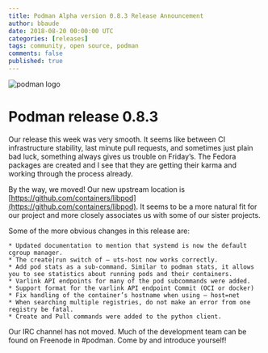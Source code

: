 ```yaml
---
title: Podman Alpha version 0.8.3 Release Announcement
author: bbaude 
date: 2018-08-20 00:00:00 UTC
categories: [releases]
tags: community, open source, podman
comments: false
published: true
---
```

<img src="../images/podman.png" alt="podman logo">

# Podman release 0.8.3
Our release this week was very smooth. It seems like between CI infrastructure stability, last minute pull requests, and sometimes just plain bad luck, something always gives us trouble on Friday’s. The Fedora packages are created and I see that they are getting their karma and working through the process already.

By the way, we moved! Our new upstream location is [https://github.com/containers/libpod](https://github.com/containers/libpod). It seems to be a more natural fit for our project and more closely associates us with some of our sister projects.

<!--readmore-->
Some of the more obvious changes in this release are:

    * Updated documentation to mention that systemd is now the default cgroup manager.
    * The create|run switch of — uts-host now works correctly.
    * Add pod stats as a sub-command. Similar to podman stats, it allows you to see statistics about running pods and their containers.
    * Varlink API endpoints for many of the pod subcommands were added.
    * Support format for the varlink API endpoint Commit (OCI or docker)
    * Fix handling of the container’s hostname when using — host=net
    * When searching multiple registries, do not make an error from one registry be fatal.
    * Create and Pull commands were added to the python client.

Our IRC channel has not moved. Much of the development team can be found on Freenode in #podman. Come by and introduce yourself!
